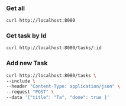 ### Get all
``` bash
curl http://localhost:8080
```

### Get task by Id
``` bash
curl http://localhost:8080/tasks/:id
```

### Add new Task
``` bash
curl http://localhost:8080/tasks \
--include \
--header "Content-Type: application/json" \
--request "POST" \
--data '{"title": "Ta", "done": true }'
```
